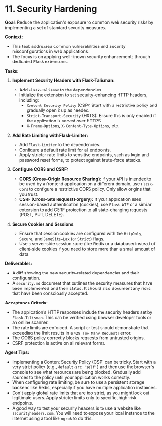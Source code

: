 # 11. Security Hardening

**Goal:** Reduce the application's exposure to common web security risks by implementing a set of standard security measures.

**Context:**
*   This task addresses common vulnerabilities and security misconfigurations in web applications.
*   The focus is on applying well-known security enhancements through dedicated Flask extensions.

**Tasks:**

1.  **Implement Security Headers with Flask-Talisman:**
    *   Add `Flask-Talisman` to the dependencies.
    *   Initialize the extension to set security-enhancing HTTP headers, including:
        *   `Content-Security-Policy` (CSP): Start with a restrictive policy and gradually open it up as needed.
        *   `Strict-Transport-Security` (HSTS): Ensure this is only enabled if the application is served over HTTPS.
        *   `X-Frame-Options`, `X-Content-Type-Options`, etc.

2.  **Add Rate Limiting with Flask-Limiter:**
    *   Add `Flask-Limiter` to the dependencies.
    *   Configure a default rate limit for all endpoints.
    *   Apply stricter rate limits to sensitive endpoints, such as login and password reset forms, to protect against brute-force attacks.

3.  **Configure CORS and CSRF:**
    *   **CORS (Cross-Origin Resource Sharing):** If your API is intended to be used by a frontend application on a different domain, use `Flask-Cors` to configure a restrictive CORS policy. Only allow origins that you trust.
    *   **CSRF (Cross-Site Request Forgery):** If your application uses session-based authentication (cookies), use `Flask-WTF` or a similar extension to add CSRF protection to all state-changing requests (POST, PUT, DELETE).

4.  **Secure Cookies and Sessions:**
    *   Ensure that session cookies are configured with the `HttpOnly`, `Secure`, and `SameSite=Lax` (or `Strict`) flags.
    *   Use a server-side session store (like Redis or a database) instead of client-side cookies if you need to store more than a small amount of data.

**Deliverables:**
*   A diff showing the new security-related dependencies and their configuration.
*   A `security.md` document that outlines the security measures that have been implemented and their status. It should also document any risks that have been consciously accepted.

**Acceptance Criteria:**
*   The application's HTTP responses include the security headers set by `Flask-Talisman`. This can be verified using browser developer tools or an online scanner.
*   The rate limits are enforced. A script or test should demonstrate that exceeding the limit results in a `429 Too Many Requests` error.
*   The CORS policy correctly blocks requests from untrusted origins.
*   CSRF protection is active on all relevant forms.

**Agent Tips:**
*   Implementing a Content Security Policy (CSP) can be tricky. Start with a very strict policy (e.g., `default-src 'self'`) and then use the browser's console to see what resources are being blocked. Gradually add sources to the policy until your application works correctly.
*   When configuring rate limiting, be sure to use a persistent storage backend like Redis, especially if you have multiple application instances.
*   Don't apply global rate limits that are too strict, as you might lock out legitimate users. Apply stricter limits only to specific, high-risk endpoints.
*   A good way to test your security headers is to use a website like `securityheaders.com`. You will need to expose your local instance to the internet using a tool like `ngrok` to do this.
